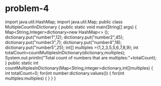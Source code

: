 # problem-4
import java.util.HashMap;
import java.util.Map;
public class MultipleCountInDictionary {
public static void main(String[] args) {
Map<String,Integer>dictionary=new HashMap<> ();
dictionary.put("number1",12);
dictionary.put("number2",45);
dictionary.put("number3",7);
dictionary.put("number4",18);
dictionary.put("number5",25);
int[] multiples ={1,2,3,5,5,6,7,8,9};
int totalCount=countMultiplesInDictionary(dictionary,multiples);
System.out.println("Total count of numbers that are multiples:"+totalCount);
}
public static int countMultiplesInDictionary(Map<String,integer>dictionary,int[]multiples) {
int totalCount=0;
for(int number:dictionary.values()) {
for(int multiples:multiples) {
}
}
}
